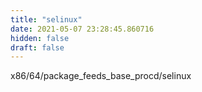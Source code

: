 ```yaml
---
title: "selinux"
date: 2021-05-07 23:28:45.860716
hidden: false
draft: false
---
```


x86/64/package_feeds_base_procd/selinux

